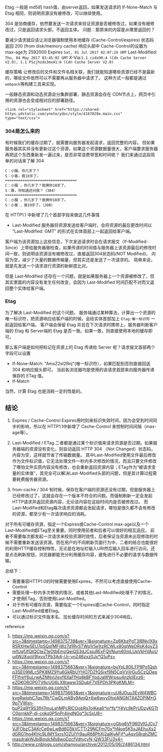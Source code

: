 Etag 一般是 md5的 hash值，由server返回，如果发送请求的 If-None-Match 与 Etag 相同，则说明资源没有被修改，可以继续使用。

304 是协商缓存，依然要发送一次请求来验证资源是否被修改过，如果没有被修改过，只是返回请求头部，不返回主体。
问题：那原来的内容是从哪里返回的？

要减少请求就应该让浏览器强制使用本地缓存 (Cache-Control/expires)
状态码返回 200 (from disk/memory cache)
响应头部中 Cache-Control的设置为 max-age为 2592000
Expires `Sat, 01 Jul 2017 02:07:19 GMT`
Last-Modified: `Thu, 04 May 2017 03:45:02 GMT`
X-Via:`1.1 czdx90:4 (Cdn Cache Server V2.0), 1.1 PSzjhzdx3mx41:6 (Cdn Cache Server V2.0)`

缓存策略
让修改后的文件和文件名相关联，我们就能知道哪些资源已经不是最新的，哪些文件依然可以不需要再从服务器中请求了。
这种方式一般都是通过 `webpack`等构建工具来实现。

一般静态资源和动态资源会分集群部署，静态资源会存在 CDN节点上，网页中引用的资源也会变成相对应的部署路径。
```
<link rel="stylesheet" href="https://shared-https.ydstatic.com/ynote/ydoc/style/4167029a.main.css" type="text/css">
```

### 304是怎么来的
有时候我们的缓存过期了，就需要向服务器发起请求，返回完整的内容。
但如果服务器其实并没有更新过这个资源，如果这个资源数据量很大，客户端要求服务器再把这个东西重新发一遍过来，是否非常浪费带宽和时间呢？
我们来通过这段简单的对话来了解 304
```
C：小服，你几岁了？
S：小客，我18岁了。
=================================
C：小服 ，你几岁了？我猜你18岁了。
S：靠，你知道还问我？（304）
=================================
C：小服 ，你几岁了？我猜你18岁了。
S：小客 ，我19岁了。（200）
```

在 HTTP1.1 中新增了几个首部字段来做这几件事情
- Last-Modified
服务器将资源发送给客户端时，会将资源的最后更改时间以 “Last-Modified: GMT” 的形式在实体首部上一起返回给客户端。

客户端为该资源加上这些信息，下次发送请求时会在请求报文（If-Modified-Since）上带给服务器做检查，如果传递的时间值与服务器上该资源最后的修改时间一致，则说明该资源没有被修改过，直接返回304状态码(NOT Modified)，
内容为空，减少了大量的数据传输量，但其实还是发送了一次请求的。
简单来说，就是先发送一个请求进行资源的新鲜度比对。


但是 Last-Modified 还存在一个问题，就是如果服务器上一个资源被修改了，但其实里面的内容没有发生任何改变，会因为 Last-Modified 时间匹配不对而又返回整个实体给客户端。

### Etag
为了解决 Last-Modified 的这个问题， 服务端通过某种算法，计算出一个资源的唯一标识符，把资源响应给客户端的时候，会给实体首部加上 `Etag:唯一标识符` 一起返回给客户端。
客户端会保留 Etag 并且在下次请求时携带上，服务器判断客户端的 Etag 和 Server端的 Etag 是否一致。如果一致，则直接使用本地的缓存即可。

那么客户端是如何把标记在资源上的 Etag 传递给 Server 呢？请求报文首部两个字段可以设置
- If-None-Match: "AmsZ2sI2Rnj"(唯一标识符），如果匹配到否则直接回送304 和响应报头即可。 当前各浏览器均是使用的该请求首部来向服务器传递保存的 ETag 值。
- If-Match

当然，计算 Etag 也是消耗一定的性能的。

## 结论
1. Expires / Cache-Control
Expires用时刻来标识失效时间，因为会受到时间同步的影响，所以在 HTTP1.1中新增了 Cache-Control 来控制时间间隔（max-age等）。

2. Last-Modified / ETag
二者都是通过某个标识值来请求资源是否过期。如果服务器端的资源没有变化，则自动返回 HTTP 304 （Not Changed）状态码，内容为空，这样就节省了传输数据量。
其中Last-Modified使用文件最后修改作为文件标识值，它无法处理文件一秒内多次修改的情况，而且只要文件修改了哪怕文件实质内容没有修改，也会重新返回资源内容；ETag作为“被请求变量的实体值”，其完全可以解决Last-Modified头部的问题，但是其计算过程需要耗费服务器资源。

3. from-cache / 304
有时候，保存在客户端的资源还没有过期，但是服务器上已经修改过了，这就会存在一个版本不符合的问题。而强制刷新一定会发起HTTP请求并返回资源内容，无论该内容在这段时间内是否被修改过。
而Last-Modified和Etag每次请求资源都会发起请求，哪怕是很久都不会有修改的资源，都至少有一次请求响应的消耗。

对于所有可缓存资源，指定一个Expires或Cache-Control max-age以及一个Last-Modified或ETag至关重要。同时使用前者和后者可以很好的相互适应。
前者不需要每次都发起一次请求来校验资源时效性，后者保证当资源未出现修改的时候不需要重新发送该资源。而在用户的不同刷新页面行为中，二者的结合也能很好的利用HTTP缓存控制特性，无论是在地址栏输入URI然后输入回车进行访问，还是点击刷新按钮，浏览器都能充分利用缓存内容，避免进行不必要的请求与数据传输。

总结下：
- 需要兼容HTTP1.0的时候需要使用Expires，不然可以考虑直接使用Cache-Control
- 需要处理一秒内多次修改的情况，或者其他Last-Modified处理不了的情况，才使用ETag，否则使用Last-Modified。
- 对于所有可缓存资源，需要指定一个Expires或Cache-Control，同时指定Last-Modified或者Etag。
- 可以通过标识文件版本名、加长缓存时间的方式来减少304响应。

reference
1. https://mp.weixin.qq.com/s?src=3&timestamp=1498375738&ver=1&signature=Zp6KbzPgT3IBNvIX8xR5RXHw5EU7pSQsfMFjWz7d1RvSTWq1r5e1tzRCWLx80qlWeDRsK4oyZ3m1UgfJfQtQCteZ1eOtbEmzQeiQS3dJCsiuRExFQVNum60mLUpVkHVAoUudWJXuoV9IxvxTPb3Adj-Ur-vnZ46zxz0Jx*Q1uPs=
2. https://mp.weixin.qq.com/s?src=3&timestamp=1498375663&ver=1&signature=buYoL90ILFP8Po1Qshp3SE09MLc5PK8MZ9Yu6GkRbUYHO7DZfQSjxf9N5CqVViIrGuSCzQDepFFIfreY6uLrwAZNNvUlsyf6XaFfHq8kBFYpdJaWWrpsu4nzkliExz6-eZDKO6OP0TV6cUG6LX8taww3SDubF7VEPDh3PKgKMLM=
3. https://mp.weixin.qq.com/s?src=3&timestamp=1498375663&ver=1&signature=uU8JOuu3EvW4WBCkvgRwIqhC7qx7Rk*CwDLmABy9AmQ*8w6wvy0hxjANGNT84ZOPIM*G9p7VWxn-buP2q9Y9S3fH7muLshMPcRlCOobRs7oiKea6*in*fs*Y4Vc9kPrUDzyKGTtC0qrnkkP-dj-cokq0P5nPr4indNGq*3c5xU8=
4. https://mp.weixin.qq.com/s?src=3&timestamp=1498375663&ver=1&signature=oGbg6VF960VlGJCy7VJFObzC3AKrCe6wLwBd6G5kVCTTr29NCFm70x*hNoq5K5xJAEhuXs2dGRG1hg4KHc9LIMY5xrs1OZUlYt9auR68PhXj2aIKyAFjf*uAqv08rahZMCmasdrakWJbiBmdcMs8woDzcfVdtycyN-QW33FU3y4=   
5. http://www.cnblogs.com/shanyou/archive/2012/05/06/2486134.html